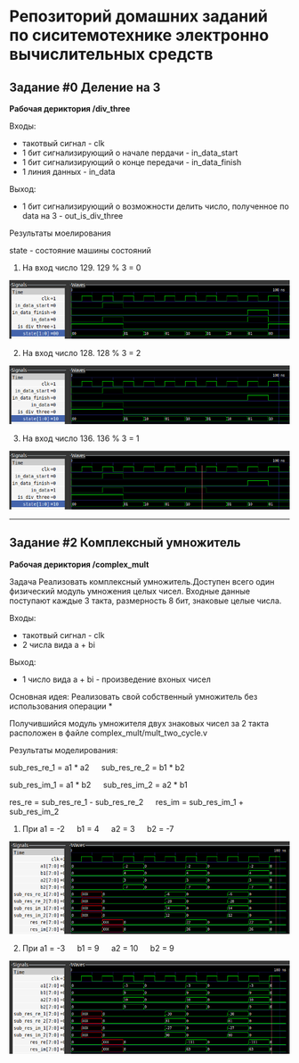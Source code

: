 # Репозиторий домашних заданий по сиситемотехнике электронно вычислительных средств

## Задание #0 Деление на 3
**Рабочая дериктория /div_three**

Входы: 

- такотвый сигнал - clk
- 1 бит сигнализирующий о начале пердачи - in_data_start
- 1 бит сигнализирующий о конце передачи - in_data_finish 
- 1 линия данных - in_data

Выход:
- 1 бит сигнализирующий о возможности делить число, полученное по data на 3 - out_is_div_three


Результаты моелирования

state - состояние машины состояний

1. На вход число 129. 129 % 3 = 0

![alt text](https://github.com/4i4urin/verilog/blob/main/div_three/img/waves_129.png)

2. На вход число 128. 128 % 3 = 2

![alt text](https://github.com/4i4urin/verilog/blob/main/div_three/img/waves_128.png)

3. На вход число 136. 136 % 3 = 1

![alt text](https://github.com/4i4urin/verilog/blob/main/div_three/img/waves_136.png)

--------------------------------------------------------------------------------------------------------


## Задание #2 Комплексный умножитель
**Рабочая дериктория /complex_mult**

Задача 
Реализовать комплексный умножитель.Доступен всего один физический модуль умножения целых чисел. Входные данные поступают каждые 3 такта, размерность 8 бит, знаковые целые числа.

Входы: 

- такотвый сигнал - clk
- 2 числа вида a + bi

Выход:
- 1 число вида a + bi - произведение вхоных чисел

Основная идея:
Реализовать свой собственный умножитель без использования операции *

Получившийся модуль умножителя двух знаковых чисел за 2 такта расположен в файле complex_mult/mult_two_cycle.v

Результаты моделирования:

sub_res_re_1 = a1 * a2 &emsp; sub_res_re_2 = b1 * b2

sub_res_im_1 = a1 * b2 &emsp; sub_res_im_2 = a2 * b1

res_re = sub_res_re_1 - sub_res_re_2 &emsp; res_im = sub_res_im_1 + sub_res_im_2


1) При a1 = -2 &emsp; b1 = 4 &emsp; a2 = 3 &emsp; b2 = -7


![alt text](https://github.com/4i4urin/verilog/blob/main/complex_mult/img/test_1.png)


2) При a1 = -3 &emsp; b1 = 9 &emsp; a2 = 10 &emsp; b2 = 9


![alt text](https://github.com/4i4urin/verilog/blob/main/complex_mult/img/test_2.png)
